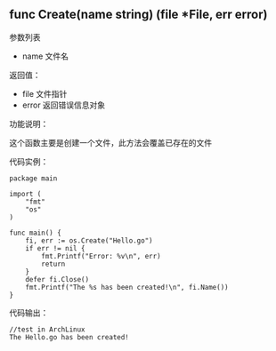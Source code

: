 ## func Create(name string) (file *File, err error)

参数列表

- name 文件名

返回值：

- file 文件指针
- error 返回错误信息对象

功能说明：

这个函数主要是创建一个文件，此方法会覆盖已存在的文件

代码实例：

    package main

    import (
        "fmt"
        "os"
    )

    func main() {
        fi, err := os.Create("Hello.go")
        if err != nil {
            fmt.Printf("Error: %v\n", err)
            return
        }
        defer fi.Close()
        fmt.Printf("The %s has been created!\n", fi.Name())
    }

代码输出：

    //test in ArchLinux
    The Hello.go has been created!
